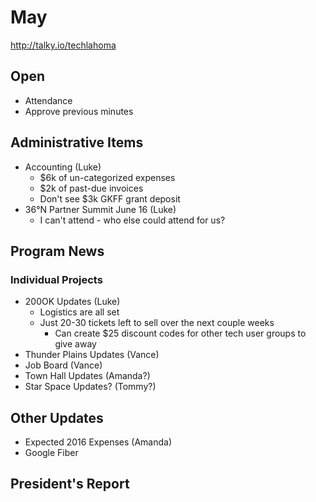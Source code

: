 # May
http://talky.io/techlahoma

## Open
* Attendance
* Approve previous minutes

## Administrative Items
* Accounting (Luke)
  * $6k of un-categorized expenses
  * $2k of past-due invoices
  * Don't see $3k GKFF grant deposit
* 36°N Partner Summit June 16 (Luke)
  * I can't attend - who else could attend for us?


## Program News

### Individual Projects
* 200OK Updates (Luke)
  * Logistics are all set
  * Just 20-30 tickets left to sell over the next couple weeks
    * Can create $25 discount codes for other tech user groups to give away
* Thunder Plains Updates (Vance)
* Job Board (Vance)
* Town Hall Updates (Amanda?)
* Star Space Updates? (Tommy?)

## Other Updates
* Expected 2016 Expenses (Amanda)
* Google Fiber

## President's Report
